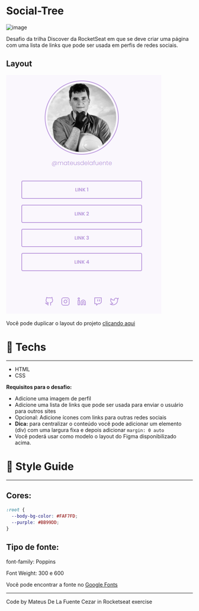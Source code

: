 # Social-Tree

![image](https://user-images.githubusercontent.com/92322675/147942463-9c2cc32f-db63-4932-a665-ab10b7b015eb.png)


Desafio da trilha Discover da RocketSeat em que se deve criar uma página com uma lista de links que pode ser usada em perfis de redes sociais.

## Layout

 <img src="assets/layout.png" alt="Foto do Layout">


Você pode duplicar o layout do projeto [clicando aqui](https://www.figma.com/file/yi1ycIyAW8QiGiX9bMFHkU/DD-%2F-Social-links/duplicate)

# 🚀 **Techs**

---

- HTML
- CSS


**Requisitos para o desafio:**

- Adicione uma imagem de perfil
- Adicione uma lista de links que pode ser usada para enviar o usuário para outros sites
- Opcional: Adicione ícones com links para outras redes sociais
- **Dica:** para centralizar o conteúdo você pode adicionar um elemento (div) com uma largura fixa e depois adicionar `margin: 0 auto`
- Você poderá usar como modelo o layout do Figma disponibilizado acima.

# 🎨 Style Guide

---

## **Cores:**

```css
:root {
  --body-bg-color: #FAF7FD;
  --purple: #BB99DD;
}
```

## **Tipo de fonte:**

font-family: Poppins 

Font Weight: 300 e 600

Você pode encontrar a fonte no [Google Fonts](https://fonts.google.com/)

---

Code by Mateus De La Fuente Cezar in Rocketseat exercise